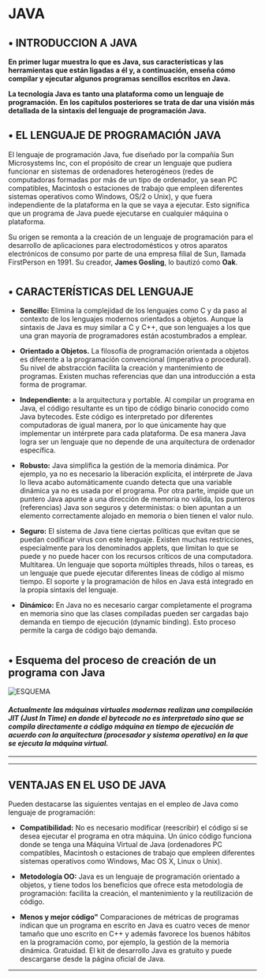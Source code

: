 
# JAVA

## • INTRODUCCION A JAVA


**En primer lugar muestra lo que es Java, sus características y las herramientas que están ligadas a él y, a continuación, enseña cómo compilar y ejecutar algunos programas sencillos escritos en Java.**   

**La tecnología Java es tanto una plataforma como un lenguaje de programación.** 
**En los capítulos posteriores se trata de dar una visión más detallada de la sintaxis del lenguaje de programación Java.**

##   • EL LENGUAJE DE PROGRAMACIÓN JAVA 

El lenguaje de programación Java, fue diseñado por la compañía Sun Microsystems Inc, con el propósito de crear un lenguaje que pudiera  funcionar en sistemas de ordenadores heterogéneos (redes de computadoras formadas por más de un tipo de ordenador, ya sean PC compatibles, Macintosh o estaciones de trabajo que empleen diferentes sistemas operativos como Windows, OS/2 o Unix), y que fuera independiente de la plataforma en la que se vaya a ejecutar. Esto significa que un programa de Java puede ejecutarse en cualquier máquina o plataforma.  

Su origen se remonta a la creación de un lenguaje de programación para el desarrollo de aplicaciones para electrodomésticos y otros aparatos electrónicos de consumo por parte de una empresa filial de Sun, llamada FirstPerson en 1991. Su creador, **James Gosling**, lo bautizó como **Oak**.

#
## • CARACTERÍSTICAS DEL LENGUAJE
- **Sencillo:** Elimina la complejidad de los lenguajes como C y da paso al contexto de los lenguajes modernos orientados a objetos. Aunque la sintaxis de Java es muy similar a C y C++, que son lenguajes a los que una gran mayoría de programadores están acostumbrados a emplear.

- **Orientado a Objetos.** La filosofía de programación orientada a objetos es diferente a la programación convencional (imperativa o procedural). Su nivel de abstracción facilita la creación y mantenimiento de programas. Existen muchas referencias que dan una introducción a esta forma de programar.
  
-  **Independiente:** a la arquitectura y portable. Al compilar un programa en Java, el código resultante es un tipo de código binario conocido como Java bytecodes. Este código es interpretado por diferentes computadoras de igual manera, por lo que únicamente hay que implementar un intérprete para cada plataforma. De esa manera Java logra ser un lenguaje que no depende de una arquitectura de ordenador específica.

- **Robusto:** Java simplifica la gestión de la memoria dinámica. Por ejemplo, ya no es necesario la liberación explícita, el intérprete de Java lo lleva acabo automáticamente cuando detecta que una variable dinámica ya no es usada por el programa. Por otra parte, impide que un puntero Java apunte a una dirección de memoria no válida, los punteros (referencias) Java son seguros y deterministas: o bien apuntan a un elemento correctamente alojado en memoria o bien tienen el valor nulo.
  
- **Seguro:** El sistema de Java tiene ciertas políticas que evitan que se puedan codificar virus con este lenguaje. Existen muchas restricciones, especialmente para los denominados applets, que limitan lo que se puede y no puede hacer con los recursos críticos de una computadora.
Multitarea. Un lenguaje que soporta múltiples threads, hilos o tareas, es un lenguaje que puede ejecutar diferentes líneas de código al mismo tiempo. El soporte y la programación de hilos en Java está integrado en la propia sintaxis del lenguaje.

- **Dinámico:** En Java no es necesario cargar completamente el programa en memoria sino que las clases compiladas pueden ser cargadas bajo demanda en tiempo de ejecución (dynamic binding). Esto proceso permite la carga de código bajo demanda.

#

##  • Esquema del proceso de creación de un programa con Java

![ESQUEMA](https://www.arkaitzgarro.com/java/images/cap01/programa-con-java.png)

#### *Actualmente las máquinas virtuales modernas realizan una compilación JIT (Just In Time) en donde el bytecode no es interpretado sino que se compila directamente a código máquina en tiempo de ejecución de acuerdo con la arquitectura (procesador y sistema operativo) en la que se ejecuta la máquina virtual.*  
---
---

## VENTAJAS EN EL USO DE JAVA
Pueden destacarse las siguientes ventajas en el empleo de Java como lenguaje de programación:

- **Compatibilidad:** No es necesario modificar (reescribir) el código si se desea ejecutar el programa en otra máquina. Un único código funciona donde se tenga una Máquina Virtual de Java (ordenadores PC compatibles, Macintosh o estaciones de trabajo que empleen diferentes sistemas operativos como Windows, Mac OS X, Linux o Unix).
  
- **Metodología OO:** Java es un lenguaje de programación orientado a objetos, y tiene todos los beneficios que ofrece esta metodología de programación: facilita la creación, el mantenimiento y la reutilización de código.

- **Menos y mejor código"** Comparaciones de métricas de programas indican que un programa en escrito en Java es cuatro veces de menor tamaño que uno escrito en C++ y además favorece los buenos hábitos en la programación como, por ejemplo, la gestión de la memoria dinámica.
Gratuidad. El kit de desarrollo Java es gratuito y puede descargarse desde la página oficial de Java.

---
